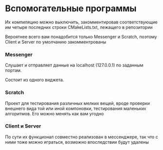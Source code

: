 # Вспомогательные программы

Их компиляцию можно выключить, закомментировав соответствующие им четыре последних строки CMakeLists.txt, лежащего в репозитории

Вероятнее всего вам понадобится только Messenger и Scratch, поэтому Client и Server по умолчанию закомментрованы

### Messenger
Слушает и отправляет данные на localhost (127.0.0.1) по заданным портам.

Состоит из одного виджета.

### Scratch
Проект для тестирования различных мелких вещей, вроде проверки внешнего вида той или иной компоновки, тестирования маленьких алгоритмов. Его можно менять как вам угодно

### Client и Server
По сути их функционал совместно реализован в мессенджере, так что с ними тоже можно играться, возможно впоследствии будут удалены